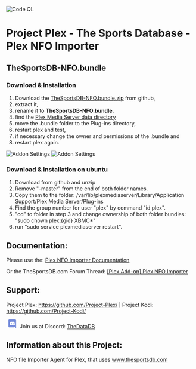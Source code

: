 ![Code QL](https://github.com/Project-Plex/TheSportsDB-NFO.bundle/actions/workflows/codeql.yml/badge.svg)

# Project Plex - The Sports Database - Plex NFO Importer
## TheSportsDB-NFO.bundle

### Download & Installation

1. Download the [TheSportsDB-NFO.bundle.zip](https://github.com/Project-Plex/Project-Plex.github.io/tree/main/Downloads) from github,
2. extract it,
3. rename it to **TheSportsDB-NFO.bundle**,
4. find the [Plex Media Server data directory](https://support.plex.tv/hc/en-us/articles/202915258-Where-is-the-Plex-Media-Server-data-directory-located)
5. move the .bundle folder to the Plug-ins directory,
6. restart plex and test,
7. if necessary change the owner and permissions of the .bundle and
8. restart plex again.

<img src="https://raw.githubusercontent.com/Project-Plex/Project-Plex.github.io/main/Information/The%20Sports%20Database%20-%20Plex%20NFO%20Importer/_images/winfiles01.jpg" alt="Addon Settings">

<img src="https://raw.githubusercontent.com/Project-Plex/Project-Plex.github.io/main/Information/The%20Sports%20Database%20-%20Plex%20NFO%20Importer/_images/winfiles02.jpg" alt="Addon Settings">

### Download & Installation on ubuntu

1. Download from github and unzip
2. Remove "-master" from the end of both folder names.
3. Copy them to the folder:  /var/lib/plexmediaserver/Library/Application Support/Plex Media Server/Plug-ins
4. Find the group number for user "plex" by command "id plex".
5. "cd" to folder in step 3 and change ownership of both folder bundles: "sudo chown plex:{gid} XBMC*"
6. run "sudo service plexmediaserver restart".


## Documentation:

Please use the: <a href="https://github.com/Project-Plex/Project-Plex.github.io/tree/main/Information/The%20Sports%20Database%20-%20Plex%20NFO%20Importer" target="_blank">Plex NFO Importer Documentation</a>

Or the TheSportsDB.com Forum Thread: <a href="https://www.thesportsdb.com/forum_topic.php?t=5972" target="_blank">[Plex Add-on] Plex NFO Importer</a>

## Support:

Project Plex: <a href="https://github.com/Project-Plex/">https://github.com/Project-Plex/</a> | Project Kodi: <a href="https://github.com/Project-Kodi/">https://github.com/Project-Kodi/</a>

<a href="https://discord.com/channels/481047912286257152/481047912286257155"><img src="https://raw.githubusercontent.com/Project-Plex/PlexSportScanner/master/Information/images/discord-logo.png" alt="Join the chat at Discord" height="24"></a> Join us at Discord: <a href="https://discord.com/channels/481047912286257152/481047912286257155">TheDataDB</a>

## Information about this Project:

 NFO file Importer Agent for Plex, that uses www.thesportsdb.com